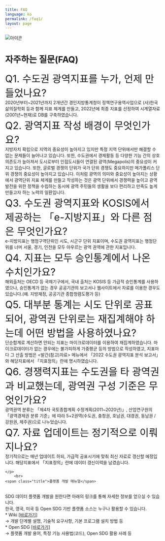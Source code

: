 ```yaml
---
title: FAQ
language: ko
permalink: /faq1/
layout: page
---
```


<link rel="stylesheet" href="https://kostat-gi.github.io/site/assets/css/faq.css">

<div class="heading goal-banner goal-13">
    <div class="container">
        <div class="row">
            <div class="sttl">
                <img src="{{ site.goal_image_base }}/{{ page.language }}/sub_title.png" alt="아이콘" />
            </div>
            <div class="sttl">
                <h1>자주하는 질문(FAQ)</h1>
            </div>
        </div>
    </div>
</div>
<div id="main-content" class="container" role="main">

<div class="contents_box">
	<p class="contents">
		
<div class="ask">
   <span style="font-size: 2rem">Q1. 수도권 광역지표를 누가, 언제 만들었나요?</span>
</div>
<div class="answer">
   2020년부터~2021년까지 2개년간 경인지방통계청이 정책연구용역사업으로 (사)한국삶의질학회 등과 함께 지표 체계를 만들고, 2022년에 최종 지표를 선정하여 시계열자료(2001년~현재)로 DB를 구축하였습니다.
</div>
<div class="ask">
   <span style="font-size: 2rem">Q2. 광역지표 작성 배경이 무엇인가요? </span>
</div>
<div class="answer">
   지방자치 확립으로 지역의 중요성이 높아지고 있지만 특정 지역 단위에서만 해결할 수 없는 문제들이 늘어나고 있습니다. 또한, 수도권에서 경제활동 등 다양한 기능 간의 상호의존도가 높아져서 도시로부터 인접도시들이 연결된 광역(Megapolis)의 중요성이 커지고 있습니다. 또한, 글로벌 경쟁의 단위가 국가 단위 경쟁도 중요하지만 메가폴리스 단위 경쟁의 중요성이 높아지고 있습니다. 이처럼 광역의 의미와 중요성이 높아지는 상황에서 광역단위 지표 체계를 만들고 작성하는 것은 광역 단위에서 경쟁력을 높이고 광역발전을 위한 정책을 수립하는 동시에 광역 주민들의 생활을 보다 편리하고 만족도 높게 만들고자 하는 노력의 일환입니다.  
</div>
<div class="ask">
   <span style="font-size: 2rem">Q3. 수도권 광역지표와 KOSIS에서 제공하는 「e-지방지표」와 다른 점은 무엇인가요? </span>
</div>
<div class="answer">
   e-지방지표는 행정구역단위인 시도, 시군구 단위 지표이며, 수도권 광역지표는 행정단위를 너머 서울, 경기, 인천을 모두 아우르는 광역 권역에 관한 지표입니다.
</div>
<div class="ask">
   <span style="font-size: 2rem">Q4. 지표는 모두 승인통계에서 나온 수치인가요? </span>
</div>
<div class="answer">
   해외출처는 OECD 등 국제기구에서, 국내 출처는 KOSIS 등 가급적 승인통계를 사용하였으나, 승인통계가 없는 경우 공공기관의 보고서나 웹사이트에서 자료를 이용한 경우도 있습니다.(예. 지방재정, 공공기관 종합청렴도평가 등)
</div>
<div class="ask">
   <span style="font-size: 2rem">Q5. 대부분 통계는 시도 단위로 공표되어, 광역권 단위로는 재집계해야 하는데 어떤 방법을 사용하였나요? </span>
</div>
<div class="answer">
   단순합계로 계산하면 안되는 지표는 마이크로데이터를 이용하여 재집계하였습니다. 마이크로데이터가 없는 경우에는 불가피하게 가중평균 등의 방법으로 작성하였고, 지표마다 그 산출 방법은 <발간(참고)자료> 메뉴에서  「2022 수도권 광역지표 분석 보고서」와 해당지표에서 「지표정의」란에 명시하였습니다.
</div>
<div class="ask">
   <span style="font-size: 2rem">Q6. 경쟁력지표는 수도권을 타 광역권과 비교했는데, 광역권 구성 기준은 무엇인가요? </span>
</div>
<div class="answer">
   광역권역 분류는 「제4차 국토종합계획 수정계획(2011~2020년)」, 산업연구원의 「광역경제권 분류 기준」에 따라 5+2권역(수도권, 충청권, 호남권, 대경권, 동남권 / 강원권, 제주권)으로 나누었습니다.
</div>
<div class="ask">
   <span style="font-size: 2rem">Q7. 자료 업데이트는 정기적으로 이뤄지나요? </span>
</div>
<div class="answer">
   정기적으로는 매년 업데이트 하되, 가급적 공표시기에 맞춰 최신 자료로 갱신할 예정입니다. 해당지표에서 「지표정의」란에 데이터 갱신이력을 남겼습니다.
</div>
		
		
	</p>
		<br>
	<span class="title">플랫폼 개발 매뉴얼</span>
<p class="contents">
<br>
SDG 데이터 플랫폼 개발을 원한다면 아래의 링크를 통해 자세한 정보를 얻으실 수 있습니다.<br>
한국, 영국, 미국 등 Open SDG 기반 플랫폼 소스는 누구나 활용할 수 있습니다.
<br>
* Wiki <a href="https://github.com/ONSdigital/sdg-indicators/wiki" target="_blank">[바로가기]</a><br>
 → 개발 단계별 설명, 기술적 요구사항, 기본 프로그램 설치 방법 등
<br>
* Open SDG <a href="https://open-sdg.readthedocs.io/" target="_blank">[바로가기]</a><br>
 → 플랫폼 개발 용어, 특정 기능 사용법(코드), Open SDG 활용 사례 등
</p>
	
</div>

</div>
